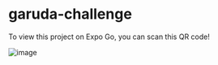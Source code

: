 # garuda-challenge

To view this project on Expo Go, you can scan this QR code!

![image](https://user-images.githubusercontent.com/109936412/203928255-4bf395db-1a43-4fc0-950f-2659a6a54df0.png)
